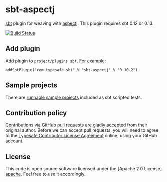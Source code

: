sbt-aspectj
===========

[sbt] plugin for weaving with [aspectj]. This plugin requires sbt 0.12 or 0.13.

[![Build Status](https://travis-ci.org/sbt/sbt-aspectj.png?branch=master)](https://travis-ci.org/sbt/sbt-aspectj)


Add plugin
----------

Add plugin to `project/plugins.sbt`. For example:

    addSbtPlugin("com.typesafe.sbt" % "sbt-aspectj" % "0.10.2")


Sample projects
---------------

There are [runnable sample projects][samples] included as sbt scripted tests.


Contribution policy
-------------------

Contributions via GitHub pull requests are gladly accepted from their original
author. Before we can accept pull requests, you will need to agree to the
[Typesafe Contributor License Agreement][cla] online, using your GitHub account.


License
-------

This code is open source software licensed under the [Apache 2.0 License]
[apache]. Feel free to use it accordingly.


[sbt]: https://github.com/sbt/sbt
[aspectj]: http://www.eclipse.org/aspectj
[samples]: https://github.com/sbt/sbt-aspectj/tree/v0.10.2/src/sbt-test
[cla]: http://www.typesafe.com/contribute/cla
[apache]: http://www.apache.org/licenses/LICENSE-2.0.html
